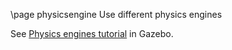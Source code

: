 \page physicsengine Use different physics engines

See [Physics engines tutorial](https://gazebosim.org/api/sim/9/physics.html) in Gazebo.
